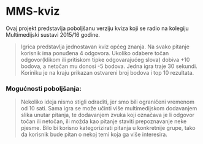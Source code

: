 # MMS-kviz
Ovaj projekt predstavlja poboljšanu verziju kviza koji se radio na kolegiju Multimedijski sustavi 2015/16
godine.
>Igrica predstavlja jednostavan kviz općeg znanja. Na svako pitanje korisnik ima ponuđena 4 odgovora. Ukoliko odabere točan odgovor(klikom ili pritiskom tipke odgovarajućeg slova) dobiva +10 bodova, a netočan mu donosi -5 bodova. Jedna igra traje 30 sekundi. Koriniku je na kraju prikazan ostvareni broj bodova i top 10 rezultata.

### Mogućnosti poboljšanja:
>Nekoliko ideja nismo stigli odraditi, jer smo bili ograničeni vremenom od 10 sati. Sama igra se može učinti više multimedijskom dodavanjem slika unutar pitanja, te dodavanjem zvuka koji označava je li odgovor točan ili netočan, ili možda kao pitanje staviti prepoznavanje neke pjesme.
Bilo bi korisno kategorizirati pitanja u konkretnije grupe, tako da korisnik bude pitan o nekoj temi koja ga više interesira. 


